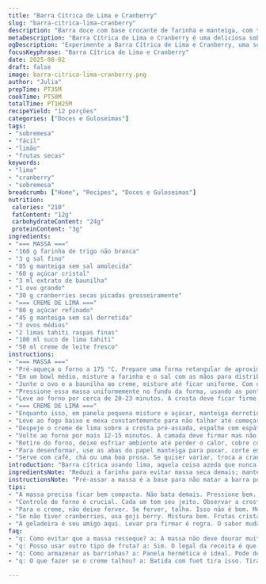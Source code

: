 ```yaml
---
title: "Barra Cítrica de Lima e Cranberry"
slug: "barra-citrica-lima-cranberry"
description: "Barra doce com base crocante de farinha e manteiga, com toque ácido do creme de lima e pedacinhos de cranberry para contraste. Rápido e fácil, mistura clássicos com variações para equilibrar sabor e textura. Ideal para quem manja de forno e gosta de experimentar trocas que dão certo. Sulcos dourados, cheiro de manteiga e limão no segundo andar da casa. Serve 12 fatias, boa pedida para fim de tarde."
metaDescription: "Barra Cítrica de Lima e Cranberry é uma deliciosa sobremesa que mistura sabor e textura. Perfeita para tardes de café."
ogDescription: "Experimente a Barra Cítrica de Lima e Cranberry, uma sobremesa que traz o azedinho da lima e o doce das cranberries. Sabor irresistível."
focusKeyphrase: "Barra Cítrica de Lima e Cranberry"
date: 2025-08-02
draft: false
image: barra-citrica-lima-cranberry.png
author: "Julia"
prepTime: PT35M
cookTime: PT50M
totalTime: PT1H25M
recipeYield: "12 porções"
categories: ["Doces e Guloseimas"]
tags:
- "sobremesa"
- "fácil"
- "limão"
- "frutas secas"
keywords:
- "lima"
- "cranberry"
- "sobremesa"
breadcrumb: ["Home", "Recipes", "Doces e Guloseimas"]
nutrition: 
 calories: "210"
 fatContent: "12g"
 carbohydrateContent: "24g"
 proteinContent: "3g"
ingredients:
- "=== MASSA ==="
- "160 g farinha de trigo não branca"
- "3 g sal fino"
- "85 g manteiga sem sal amolecida"
- "60 g açúcar cristal"
- "3 ml extrato de baunilha"
- "1 ovo grande"
- "30 g cranberries secas picadas grosseiramente"
- "=== CREME DE LIMA ==="
- "80 g açúcar refinado"
- "45 g manteiga sem sal derretida"
- "3 ovos médios"
- "2 limas tahiti raspas finas"
- "100 ml suco de lima tahiti"
- "50 ml creme de leite fresco"
instructions:
- "=== MASSA ==="
- "Pré-aqueça o forno a 175 °C. Prepare uma forma retangular de aproximadamente 28x20 cm, forre o fundo e laterais com papel manteiga, deixando sobra para facilitar a retirada depois."
- "Em um bowl médio, misture a farinha e o sal com as mãos para distribuir bem o sal. Em outra tigela maior, bata a manteiga com o açúcar cristal até um creme leve e aerado, usa batedeira se quiser."
- "Junte o ovo e a baunilha ao creme, misture até ficar uniforme. Com uma colher de pau, incorpore delicadamente a farinha com sal alternando com as cranberries picadas. Não bata demais."
- "Pressione essa massa uniformemente no fundo da forma, usando as pontas dos dedos para espalhar e compactar."
- "Leve ao forno por cerca de 20-23 minutos. A crosta deve ficar firme, cor clara com bordas começando a dourar. Se achar que já está firme e dourado, pode tirar antes para evitar massa ressecada."
- "=== CREME DE LIMA ==="
- "Enquanto isso, em panela pequena misture o açúcar, manteiga derretida, ovos, raspas e suco das limas, acrescente o creme de leite. Bata com um fouet para ficar homogêneo."
- "Leve ao fogo baixo e mexa constantemente para não talhar até começar a engrossar, isso leva uns 8-10 minutos. A textura vai ficando cremosa, pare quando estiver espesso mas ainda mole."
- "Despeje o creme de lima sobre a crosta pré-assada, espalhe com espátula para nivelar."
- "Volte ao forno por mais 12-15 minutos. A camada deve firmar mas não endurecer, o centro pode ainda ter leve balanço ao sacudir."
- "Retire do forno, deixe esfriar ambiente até perder o calor, cobre com plástico e leve à geladeira por no mínimo 2 horas. Fica mais fácil de cortar e o sabor intensifica."
- "Para desenformar, use as abas do papel manteiga para puxar, corte em 12 quadrados regulares ou do tamanho que preferir."
- "Serve com café, chá ou uma boa prosa. Se quiser variar, troca a cranberry por goji berry ou até frutas cristalizadas. O suco do limão pode ser mix de lima e limão siciliano para um toque mais aromático."
introduction: "Barra cítrica usando lima, aquela coisa azeda que nunca me decepcionou. Cranberry no meio, traz acidez e textura, não é fruta qualquer. Troquei açúcar branco por cristal que dá mais crocância e sabor mais complexo na massa. Durou uns bons minutos até ficar na mão, tijolinho de limão, crosta firme e lambuzada no meio. Aroma que invade a casa e faz saudade. Massa prensada, crocante de leve por fora e macia por dentro com pedaços da fruta seca, nada melado. Depois de algumas tentativas, percebi que mexer demais a massa 'mata' a textura. E no creme, atenção na hora de engrossar, senão dá aguentar a atenção no fogo baixo, mesmo velho fogão de casa, queima fácil. Receita para não esquecer. Leva uma boa dose de paciência e sensação azedinha na boca que lembra banheiro de praia no verão. Não é só gula, tem ciência."
ingredientsNote: "Reduzi a farinha para evitar massa seca demais; manteiga boa, nem amolecida demais nem dura, é o segredo da crocância. Use açúcar cristal no lugar do refinado pra dar textura e realçar leve crocante na base. Cranberries? Podem virar goji ou frutas cristalizadas, cada uma dá um tom diferente. Limão tahiti não pode faltar, mas acrescentar raspas de limão siciliano muda o jogo em aroma. Creme ganha leveza se trocar creme de leite 35% por nata fresca, entrega untuosidade sem pesar. Ovo, frescor conta, jamais velho demais pra não dar sabor estranho. E sempre peneirar farinha para evitar grumos, mistura não bate demais pra manter aquela massa com pedaços, escondido na crosta, crocante com surpresa. Na dúvida, massa muito seca joga uma gota de creme de leite, melhora a ligação."
instructionsNote: "Pré-assar a massa é a base para não matar a barra por dentro, massa mole nunca leva. A crosta tem que estar firme sem ter dourado demais, cuidado com forno. Creme de lima não pode ferver, mexer sempre para não talhar é crucial. Se empelotar, tira do fogo e bate com fuet. Espalhe o creme rapidamente quando a crosta estiver quente ainda para que seja absorvido com melhor textura. Ajustar tempo de forno no segundo cozimento para que o creme fique firme mas cremoso, não endureça tipo pedras. Resfriar na geladeira é obrigatório; corta melhor e os sabores amadurecem. Vale dar uma mexida no forno de casa. Quando abrir o forno para ver o creme, não sacuda o tabuleiro para não rachar a superfície. Na hora de cortar, faca bem afiada e passar com cuidado para evitar desmanchar as barrinhas."
tips:
- "A massa precisa ficar bem compacta. Não bata demais. Pressione bem. O toque da farinha pode fazer diferença. Se sentir que tá esfarelando, isso não é bom. Alternar entre batida e descanso é essencial."
- "Controle do forno é crucial. Cada um tem seu jeito. Observar a crosta. Não deixe dourar demais. Quando tocar, deve estar firme. Levar uns minutos a mais ou a menos muda tudo. Isso é praxe."
- "Para o creme, não deixe ferver. Se ferver, talha. Isso não é bom. Mexer sempre é a regra. Paciência por conta do fogo baixo. O cheiro vai mudar. Quando ficar espesso, é hora de parar."
- "Se não tiver cranberries, usa goji berry. Mistura bem. Frutas cristalizadas também entram na dança. Camadas de sabor pra brincar. Se o creme estiver muito espesso, uma colher de leite pode ajudar."
- "A geladeira é seu amigo aqui. Levar pra firmar é regra. O sabor muda. Depois de duas horas, organiza as barrinhas com faca bem afiada. Arriscar isso na hora do corte faz toda diferença. Detalhes importam."
faq:
- "q: Como evitar que a massa resseque? a: A massa não deve dourar muito. Se tá seca, controla o tempo. E atenção na batida. Use sempre manteiga na temperatura certa. Um pouco de creme pode ajudar."
- "q: Posso usar outro tipo de fruta? a: Sim. O legal da receita é que se adapta. Frutas cristalizadas são boas. A textura melhora. Mas cuidado com a quantidade. Excesso pode mudar o sabor."
- "q: Como armazenar as barrinhas? a: Panela hermética é ideal. Pode deixar na geladeira. Se precisar, congela. Também funciona. Mas não esquece de descongelar com cuidado, lenta descongelação é melhor."
- "q: O que fazer se o creme talhou? a: Batida com fuet tira isso. Tira do fogo antes de ferver. Mistura tudo. Se continuar, acrescenta um pouco de leite e mexe com calma. Bate novamente. Não tem erro."

---
```

